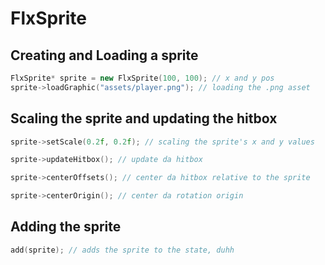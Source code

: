 # FlxSprite

## Creating and Loading a sprite

```cpp
FlxSprite* sprite = new FlxSprite(100, 100); // x and y pos
sprite->loadGraphic("assets/player.png"); // loading the .png asset
```

## Scaling the sprite and updating the hitbox

```cpp
sprite->setScale(0.2f, 0.2f); // scaling the sprite's x and y values

sprite->updateHitbox(); // update da hitbox

sprite->centerOffsets(); // center da hitbox relative to the sprite

sprite->centerOrigin(); // center da rotation origin
```

## Adding the sprite

```cpp
add(sprite); // adds the sprite to the state, duhh
```